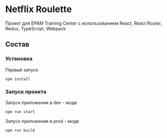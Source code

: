 # Netflix Roulette

Проект для EPAM Training Center с использованием React, React Router, Redux, TypeScript, Webpack

## Состав

### Установка

Первый запуск 

```
npm install
```

### Запуск проекта

Запуск приложения в dev - моде

```
npm run start
```

Запуск приложения в prod - моде

```
npm run build
```
